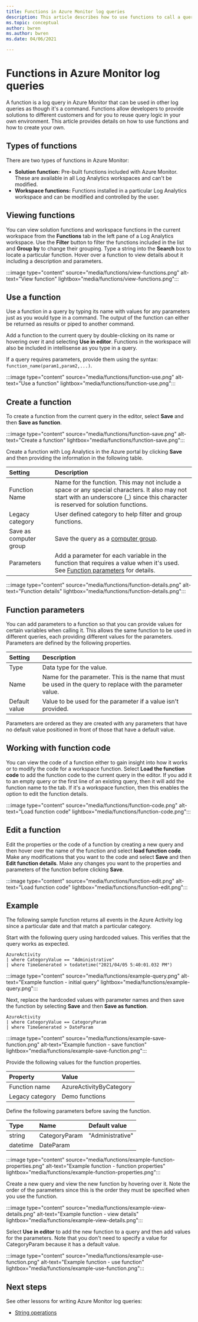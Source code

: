 ```yaml
---
title: Functions in Azure Monitor log queries
description: This article describes how to use functions to call a query from another log query in Azure Monitor.
ms.topic: conceptual
author: bwren
ms.author: bwren
ms.date: 04/06/2021

---
```


# Functions in Azure Monitor log queries
A function is a log query in Azure Monitor that can be used in other log queries as though it's a command. Functions allow developers to provide solutions to different customers and for you to reuse query logic in your own environment. This article provides details on how to use functions and how to create your own.

## Types of functions
There are two types of functions in Azure Monitor:

- **Solution function:** Pre-built functions included with Azure Monitor. These are available in all Log Analytics workspaces and can't be modified.
- **Workspace functions:** Functions installed in a particular Log Analytics workspace and can be modified and controlled by the user.

## Viewing functions
You can view solution functions and workspace functions in the current workspace from the **Functions** tab in the left pane of a Log Analytics workspace. Use the **Filter** button to filter the functions included in the list and **Group by** to change their grouping. Type a string into the **Search** box to locate a particular function. Hover over a function to view details about it including a description and parameters.

:::image type="content" source="media/functions/view-functions.png" alt-text="View function" lightbox="media/functions/view-functions.png":::

## Use a function
Use a function in a query by typing its name with values for any parameters just as you would type in a command. The output of the function can either be returned as results or piped to another command.

Add a function to the current query by double-clicking on its name or hovering over it and selecting **Use in editor**. Functions in the workspace will also be included in intellisense as you type in a query. 

If a query requires parameters, provide them using the syntax: `function_name(param1,param2,...)`.

:::image type="content" source="media/functions/function-use.png" alt-text="Use a function" lightbox="media/functions/function-use.png":::

## Create a function
To create a function from the current query in the editor, select **Save** and then **Save as function**. 

:::image type="content" source="media/functions/function-save.png" alt-text="Create a function" lightbox="media/functions/function-save.png":::

Create a function with Log Analytics in the Azure portal by clicking **Save** and then providing the information in the following table.

| Setting | Description |
|:---|:---|
| Function Name  | Name for the function. This may not include a space or any special characters. It also may not start with an underscore (_) since this character is reserved for solution functions. |
| Legacy category | User defined category to help filter and group functions.   |
| Save as computer group | Save the query as a [computer group](computer-group.md).  |
| Parameters | Add a parameter for each variable in the function that requires a value when it's used. See [Function parameters](#function-parameters) for details. |

:::image type="content" source="media/functions/function-details.png" alt-text="Function details" lightbox="media/functions/function-details.png":::

## Function parameters 
You can add parameters to a function so that you can provide values for certain variables when calling it. This allows the same function to be used in different queries, each providing different values for the parameters. Parameters are defined by the following properties.

| Setting | Description |
|:---|:---|
| Type  | Data type for the value. |
| Name  | Name for the parameter. This is the name that must be used in the query to replace with the parameter value.  |
| Default value | Value to be used for the parameter if a value isn't provided. |

Parameters are ordered as they are created with any parameters that have no default value positioned in front of those that have a default value.

## Working with function code
You can view the code of a function either to gain insight into how it works or to modify the code for a workspace function. Select **Load the function code** to add the function code to the current query in the editor. If you add it to an empty query or the first line of an existing query, then it will add the function name to the tab. If it's a workspace function, then this enables the option to edit the function details.

:::image type="content" source="media/functions/function-code.png" alt-text="Load function code" lightbox="media/functions/function-code.png":::

## Edit a function
Edit the properties or the code of a function by creating a new query and then hover over the name of the function and select **load function code**. Make any modifications that you want to the code and select **Save** and then **Edit function details**. Make any changes you want to the properties and parameters of the function before clicking **Save**.

:::image type="content" source="media/functions/function-edit.png" alt-text="Load function code" lightbox="media/functions/function-edit.png":::
## Example
The following sample function returns all events in the Azure Activity log since a particular date and that match a particular category. 

Start with the following query using hardcoded values. This verifies that the query works as expected.

```Kusto
AzureActivity
| where CategoryValue == "Administrative"
| where TimeGenerated > todatetime("2021/04/05 5:40:01.032 PM")
```

:::image type="content" source="media/functions/example-query.png" alt-text="Example function - initial query" lightbox="media/functions/example-query.png":::

Next, replace the hardcoded values with parameter names and then save the function by selecting **Save** and then **Save as function**.

```Kusto
AzureActivity
| where CategoryValue == CategoryParam
| where TimeGenerated > DateParam
```

:::image type="content" source="media/functions/example-save-function.png" alt-text="Example function - save function" lightbox="media/functions/example-save-function.png":::

 Provide the following values for the function properties.

| Property | Value |
|:---|:---|
| Function name | AzureActivityByCategory |
| Legacy category | Demo functions |

Define the following parameters before saving the function.

| Type | Name | Default value |
|:---|:---|:---|
| string   | CategoryParam | "Administrative" |
| datetime | DateParam     | |

:::image type="content" source="media/functions/example-function-properties.png" alt-text="Example function - function properties" lightbox="media/functions/example-function-properties.png":::

Create a new query and view the new function by hovering over it. Note the order of the parameters since this is the order they must be specified when you use the function.

:::image type="content" source="media/functions/example-view-details.png" alt-text="Example function - view details" lightbox="media/functions/example-view-details.png":::

Select **Use in editor** to add the new function to a query and then add values for the parameters. Note that you don't need to specify a value for CategoryParam because it has a default value.

:::image type="content" source="media/functions/example-use-function.png" alt-text="Example function - use function" lightbox="media/functions/example-use-function.png":::



## Next steps
See other lessons for writing Azure Monitor log queries:

- [String operations](/azure/data-explorer/kusto/query/samples?&pivots=azuremonitor#string-operations)

